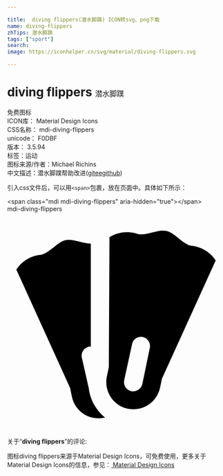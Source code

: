 ```yaml
---

title:  diving flippers(潜水脚蹼) ICON转svg、png下载
name: diving-flippers
zhTips: 潜水脚蹼
tags: ["sport"]
search: 
image: https://iconhelper.cn/svg/material/diving-flippers.svg

---
```


# diving flippers  <small style="font-size: 60%;font-weight: 100">潜水脚蹼</small>


<div class="detail-page">
<p>
<span><span class="badge-success badge">免费图标</span> </span>
<br/>
<span>
ICON库：
<span class="badge-secondary badge">Material Design Icons</span> 
</span>
<br/>
<span>
CSS名称：
<span class="badge-secondary badge">mdi-diving-flippers</span> 
</span>
<br/>
<span>
unicode：
<span class="badge-secondary badge">F0DBF</span> 
<copy-btn content='F0DBF' btn-title=""></copy-btn>
<copy-btn :content='String.fromCodePoint(parseInt("F0DBF", 16))' btn-title="复制U"></copy-btn>
</span>
<br/>
<span>
版本：
<span class="badge-secondary badge">3.5.94</span> 
</span><br/><span>标签：<span class="badge-light badge"><router-link to="/tags/sport.html">运动</router-link></span></span>
<br/>
<span>图标来源/作者：<span class="badge-light badge">Michael Richins</span></span> 
<br/>
<span class="zh-detail">中文描述：<span class="badge-primary badge">潜水脚蹼</span><span class="help-link"><span>帮助改进</span>(<a href="https://gitee.com/liuwave/icon-helper/edit/master/json/material/diving-flippers.json" target="_blank" rel="noopener noreferrer">gitee</a><a href="https://github.com/liuwave/icon-helper/edit/master/json/material/diving-flippers.json" target="_blank" rel="noopener noreferrer">github</a></span>)</span><br/>
</p>
</div>
<div class="alert alert-dark">
  <i class="mdi mdi-diving-flippers mdi-48px"></i>
  <i class="mdi mdi-diving-flippers mdi-36px"></i>
  <i class="mdi mdi-diving-flippers mdi-24px"></i>
  <i class="mdi mdi-diving-flippers mdi-18px"></i>
</div>
<div>
  <p>引入css文件后，可以用<code>&lt;span&gt;</code>包裹，放在页面中。具体如下所示：    
  </p>
  <div class="alert alert-primary" style="font-size: 14px">
    &lt;span class="mdi mdi-diving-flippers" aria-hidden="true"&gt;&lt;/span&gt;
    <copy-btn content='<span class="mdi mdi-diving-flippers" aria-hidden="true"></span>'></copy-btn>
  </div>
  <div class="alert alert-secondary">
    <i class="mdi mdi-diving-flippers"
    style="font-size: 24px"
    aria-hidden="true"></i> mdi-diving-flippers
    <copy-btn content="mdi-diving-flippers" btn-title="复制图标名称"></copy-btn>
  </div>
</div>
<div id="svg" class="svg-wrap">
<svg xmlns="http://www.w3.org/2000/svg" viewBox="0 0 24 24"><path d="M20.28,3.66C19.28,3.44 18.54,2.25 17.57,2.04C16.6,1.83 15.4,2.59 14.42,2.37C13.38,2 12.22,2.13 11.28,2.71L11.21,17L11,18C10.64,19.62 11.67,21.22 13.29,21.58C14.9,21.93 16.5,20.91 16.86,19.29L17.07,18.29L23,5.28C22.39,4.35 21.39,3.76 20.28,3.66M14.91,18.86C14.79,19.41 14.25,19.76 13.7,19.65C13.14,19.53 12.79,19 12.91,18.43L13.77,14.5C13.86,13.97 14.37,13.6 14.92,13.69C15.46,13.78 15.83,14.3 15.74,14.84C15.74,14.88 15.73,14.91 15.72,14.95L14.91,18.86M9.72,21.34C9.33,20.73 9.08,20.05 9,19.34L8.24,16C8.1,15.47 8.41,14.92 9,14.76C9.07,14.75 9.15,14.75 9.22,14.76V3.43C8.31,3.43 7.22,2.86 6.38,3.06C5.54,3.26 4.69,4.44 3.72,4.66C2.61,4.76 1.61,5.35 1,6.28L6.93,19.28L7.14,20.28C7.5,21.9 9.09,22.92 10.71,22.57H10.81C10.38,22.22 10,21.81 9.72,21.34Z" /></svg>
</div>
<detail full-name='mdi-diving-flippers'></detail>
<div class="icon-detail__container">
<p>关于“<b>diving flippers</b>”的评论:</p>
</div>
<Vssue title="关于“diving flippers”的评论" />    
<div><p>图标diving flippers来源于Material Design Icons，可免费使用，更多关于 Material Design Icons的信息，参见：<a target="_blank" href="https://iconhelper.cn/material.html"> Material Design Icons</a>
</p></div>
